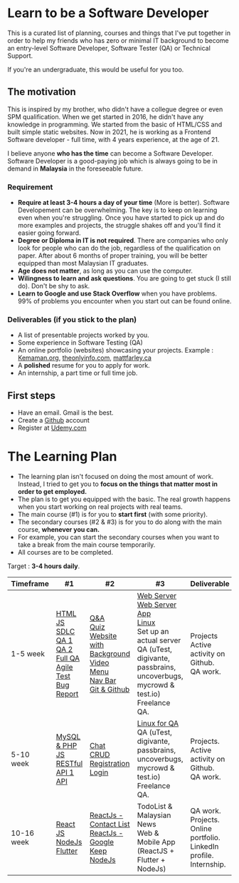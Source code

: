 # Learn to be a Software Developer

This is a curated list of planning, courses and things that I've put together in order to help my friends who has zero or minimal IT background to become an entry-level Software Developer, Software Tester (QA) or Technical Support.

If you're an undergraduate, this would be useful for you too.

## The motivation 
This is inspired by my brother, who didn't have a collegue degree or even SPM qualification. 
When we get started in 2016, he didn't have any knowledge in programming. We started from the basic of HTML/CSS and built simple static websites.
Now in 2021, he is working as a Frontend Software developer - full time, with 4 years experience, at the age of 21. 

I believe anyone **who has the time** can become a Software Developer. Software Developer is a good-paying job which is always going to be in demand in **Malaysia** in the foreseeable future.

### Requirement 
* **Require at least 3-4 hours a day of your time** (More is better). Software Developement can be overwhelming. The key is to keep on learning even when you're struggling. Once you have started to pick up and do more examples and projects, the struggle shakes off and you'll find it easier going forward.
* **Degree or Diploma in IT is not required**. There are companies who only look for people who can do the job, regardless of the qualification on paper. After about 6 months of proper training, you will be better equipped than most Malaysian IT graduates. 
* **Age does not matter**, as long as you can use the computer. 
* **Wilingness to learn and ask questions**. You are going to get stuck (I still do). Don't be shy to ask.
* **Learn to Google and use Stack Overflow** when you have problems. 99% of problems you encounter when you start out can be found online.

### Deliverables (if you stick to the plan)
* A list of presentable projects worked by you.
* Some experience in Software Testing (QA)
* An online portfolio (websites) showcasing your projects. Example : [Kemaman.org](http://www.kemaman.org), [theonlyinfo.com](http://www.theonlyinfo.com), [mattfarley.ca](http://mattfarley.ca)
* A **polished** resume for you to apply for work.
* An internship, a part time or full time job.

## First steps
* Have an email. Gmail is the best.
* Create a [Github](https://github.com/) account 
* Register at [Udemy.com](https://www.udemy.com/)

# The Learning Plan 
* The learning plan isn't focused on doing the most amount of work. Instead, I tried to get you to **focus on the things that matter most in order to get employed.**
* The plan is to get you equipped with the basic. The real growth happens when you start working on real projects with real teams. 
* The main course (#1) is for you to **start first** (with some priority). 
* The secondary courses (#2 & #3) is for you to do along with the main course, **whenever you can.**
* For example, you can start the secondary courses when you want to take a break from the main course temporarily.
* All courses are to be completed.

Target : **3-4 hours daily**.

Timeframe | #1 | #2 | #3 | Deliverable |
--- | --- | --- | --- |--- |
1-5 week | [HTML](https://www.udemy.com/course/html5-fundamentals-for-beginners/) <br/> [JS](https://www.udemy.com/course/javascript-basics-start-coding-in-5-minutes-2019/) <br> [SDLC](https://www.youtube.com/watch?v=gNmrGZSGK1k) <br> [QA 1](https://www.youtube.com/watch?v=T3q6QcCQZQg) <br> [QA 2](https://www.youtube.com/watch?v=goaZTAzsLMk) <br>  [Full QA](https://www.udemy.com/course/software-testing-simple/) <br> [Agile Test](https://www.udemy.com/course/foundations-of-agile-software-testing-j/) <br> [Bug Report](https://academy.test.io/en/articles/2541949-bug-report-requirements)| [Q&A](https://www.udemy.com/course/web-development-projects/) <br> [Quiz](https://www.udemy.com/course/build-a-quiz-app-with-html-css-and-javascript/)<br /> [Website with Background Video](https://www.udemy.com/course/html-css-javascript-tutorial/) <br> [Menu](https://www.udemy.com/course/html-css-javascript-complete-course/) <br> [Nav Bar](https://www.udemy.com/course/html-css-and-javascript/) <br> [Git & Github](https://www.youtube.com/watch?v=RGOj5yH7evk) <br> | [Web Server](https://www.youtube.com/watch?v=9J1nJOivdyw)   <br> [Web Server App](https://www.youtube.com/watch?v=JhpUch6lWMw) <br> [Linux](https://www.udemy.com/course/linux-command-lines-and-administration/) <br/> Set up an actual server <br> QA (uTest, digivante, passbrains, uncoverbugs, mycrowd & test.io) <br> Freelance QA. | Projects <br /> Active activity on Github. <br> QA work.
5-10 week | [MySQL & PHP](https://www.udemy.com/course/php-mysql-tutorial/) <br> [JS](https://www.udemy.com/course/website-development-for-career-progression-and-side-hustle/) <br> [RESTful API 1](https://www.youtube.com/watch?v=7YcW25PHnAA) <br> [API](https://www.youtube.com/watch?v=GZvSYJDk-us) | [Chat](https://www.udemy.com/course/real-time-chat-system-using-php-mysql-pdo-and-ajax/) <br> [CRUD](https://www.udemy.com/course/build-crud-application-php-mysql/) <br> [Registration](https://www.udemy.com/course/create-a-dynamic-user-registration-form-from-scratch/) <br> [Login](https://www.udemy.com/course/php-login-and-registration-system/)| [Linux for QA](https://www.udemy.com/course/best-unix-linux-training-for-software-qa-testers/) <br> QA (uTest, digivante, passbrains, uncoverbugs, mycrowd & test.io) <br> Freelance QA.|   Projects.<br /> Active activity on Github. <br> QA work.
10-16 week | [React JS](https://www.youtube.com/watch?v=Ke90Tje7VS0) <br>  [NodeJs](https://www.udemy.com/course/node-js-api-tutorial/) <br> [Flutter](https://www.udemy.com/course/introduction-to-flutter/)| [ReactJs - Contact List](https://www.udemy.com/course/react-js-tuterial/) <br> [ReactJs - Google Keep](https://www.udemy.com/course/react-js-tutorial/) <br> [NodeJs](https://www.udemy.com/course/build-and-deploy-a-nodejs-api/) | TodoList & Malaysian News <br> Web & Mobile App <br>(ReactJS  + Flutter + NodeJs) |  QA work. <br> Projects. <br> Online portfolio. <br> LinkedIn profile. <br /> Internship.
